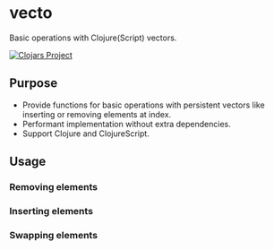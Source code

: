 # vecto

Basic operations with Clojure(Script) vectors.

[![Clojars Project](https://img.shields.io/clojars/v/com.github.strojure/vecto.svg)](https://clojars.org/com.github.strojure/vecto)

## Purpose

* Provide functions for basic operations with persistent vectors like inserting
  or removing elements at index.
* Performant implementation without extra dependencies.
* Support Clojure and ClojureScript.

## Usage

### Removing elements

### Inserting elements

### Swapping elements
